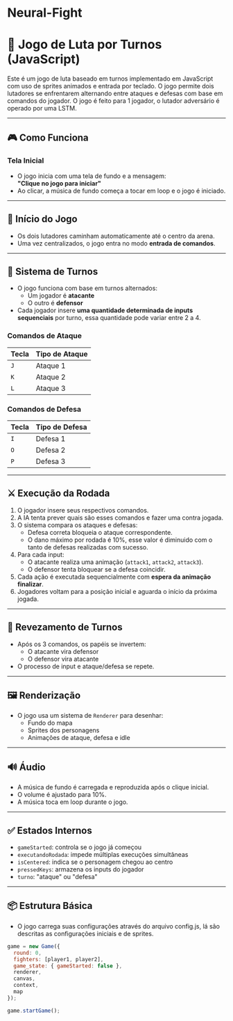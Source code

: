 # Neural-Fight


# 🥋 Jogo de Luta por Turnos (JavaScript)

Este é um jogo de luta baseado em turnos implementado em JavaScript com uso de sprites animados e entrada por teclado. O jogo permite dois lutadores se enfrentarem alternando entre ataques e defesas com base em comandos do jogador. O jogo é feito para 1 jogador, o lutador adversário é operado por uma LSTM.

---

## 🎮 Como Funciona

### Tela Inicial
- O jogo inicia com uma tela de fundo e a mensagem:  
  **"Clique no jogo para iniciar"**
- Ao clicar, a música de fundo começa a tocar em loop e o jogo é iniciado.

---

## 🚀 Início do Jogo
- Os dois lutadores caminham automaticamente até o centro da arena.
- Uma vez centralizados, o jogo entra no modo **entrada de comandos**.

---

## 🎯 Sistema de Turnos

- O jogo funciona com base em turnos alternados:
  - Um jogador é **atacante**
  - O outro é **defensor**
- Cada jogador insere **uma quantidade determinada de inputs sequenciais** por turno, essa quantidade pode variar entre 2 a 4.

### Comandos de Ataque
| Tecla | Tipo de Ataque |
|-------|----------------|
| `J`   | Ataque 1       |
| `K`   | Ataque 2       |
| `L`   | Ataque 3       |

### Comandos de Defesa
| Tecla | Tipo de Defesa |
|-------|----------------|
| `I`   | Defesa 1       |
| `O`   | Defesa 2       |
| `P`   | Defesa 3       |

---

## ⚔️ Execução da Rodada

1. O jogador insere seus respectivos comandos.
2. A IA tenta prever quais são esses comandos e fazer uma contra jogada.
3. O sistema compara os ataques e defesas:
   - Defesa correta bloqueia o ataque correspondente.
   - O dano máximo por rodada é 10%, esse valor é diminuido com o tanto de defesas realizadas com sucesso.
4. Para cada input:
   - O atacante realiza uma animação (`attack1`, `attack2`, `attack3`).
   - O defensor tenta bloquear se a defesa coincidir.
5. Cada ação é executada sequencialmente com **espera da animação finalizar**.
6. Jogadores voltam para a posição inicial e aguarda o início da próxima jogada.
---

## 🔁 Revezamento de Turnos

- Após os 3 comandos, os papéis se invertem:
  - O atacante vira defensor
  - O defensor vira atacante
- O processo de input e ataque/defesa se repete.

---

## 🖼️ Renderização

- O jogo usa um sistema de `Renderer` para desenhar:
  - Fundo do mapa
  - Sprites dos personagens
  - Animações de ataque, defesa e idle

---

## 🔊 Áudio

- A música de fundo é carregada e reproduzida após o clique inicial.
- O volume é ajustado para 10%.
- A música toca em loop durante o jogo.

---

## ✅ Estados Internos

- `gameStarted`: controla se o jogo já começou
- `executandoRodada`: impede múltiplas execuções simultâneas
- `isCentered`: indica se o personagem chegou ao centro
- `pressedKeys`: armazena os inputs do jogador
- `turno`: "ataque" ou "defesa"

---

## 📦 Estrutura Básica
- O jogo carrega suas configurações através do arquivo config.js, lá são descritas as configurações iniciais e de sprites.
```js
game = new Game({
  round: 0,
  fighters: [player1, player2],
  game_state: { gameStarted: false },
  renderer,
  canvas,
  context,
  map
});

game.startGame();